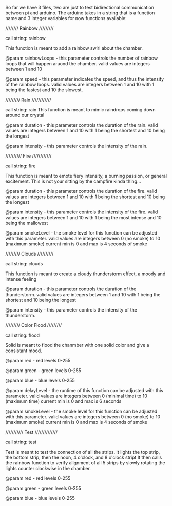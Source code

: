 So far we have 3 files, two are just to test bidirectional communication between pi and arduino.
The arduino takes in a string that is a function name and 3 integer variables for now
functions available:

//////// Rainbow /////////

call string: rainbow

This function is meant to add a rainbow swirl about the chamber.

@param rainbowLoops - this parameter controls the number of rainbow loops that will happen aruond the chamber.
                      valid values are integers between 1 and 10
                      
@param speed - this parameter indicates the speed, and thus the intensity of the rainbow loops.
                      valid values are integers between 1 and 10 with 1 being the fastest and 10 the slowest.

///////// Rain ////////////

call string: rain
This function is meant to mimic raindrops coming down around our crystal

@param duration - this parameter controls the duration of the rain.
                   valid values are integers between 1 and 10 with 1 being the shortest and 10 being the longest

@param intensity - this parameter controls the intensity of the rain.

////////// Fire ////////////

call string: fire

This function is meant to emote fiery intensity, a burning passion, or general excitement. This is not your sitting by the campfire kinda thing...

@param duration - this parameter controls the duration of the fire.
                   valid values are integers between 1 and 10 with 1 being the shortest and 10 being the longest

@param intensity - this parameter controls the intensity of the fire.
                   valid values are integers between 1 and 10 with 1 being the most intense and 10 being the mallowest

@param smokeLevel - the smoke level for this function can be adjusted with this parameter.
                   valid values are integers between 0 (no smoke) to 10 (maximum smoke)
                   current min is 0 and max is 4 seconds of smoke

///////// Clouds //////////

call string: clouds

This function is meant to create a cloudy thunderstorm effect, a moody and intense feeling

@param duration - this parameter controls the duration of the thunderstorm.
                   valid values are integers between 1 and 10 with 1 being the shortest and 10 being the longest

@param intensity - this parameter controls the intensity of the thunderstorm.


///////// Color Flood /////////

call string: flood

Solid is meant to flood the chanmber with one solid color and give a consistant mood.

@param red - red levels 0-255

@param green - green levels 0-255

@param blue - blue levels 0-255

@param delayLevel - the runtime of this function can be adjusted with this parameter.
                     valid values are integers between 0 (minimal time) to 10 (maximum time)
                     current min is 0 and max is 6 seconds

@param smokeLevel - the smoke level for this function can be adjusted with this parameter.
                     valid values are integers between 0 (no smoke) to 10 (maximum smoke)
                     current min is 0 and max is 4 seconds of smoke

/////////// Test //////////////

call string: test

Test is meant to test the connection of all the strips. 
It lights the top strip, the bottom strip, then the noon, 4 o'clock, and 8 o'clock stript
It then calls the rainbow function to verify alignment of all 5 strips by slowly rotating the lights 
counter clockwise in the chamber.


@param red - red levels 0-255

@param green - green levels 0-255

@param blue - blue levels 0-255



